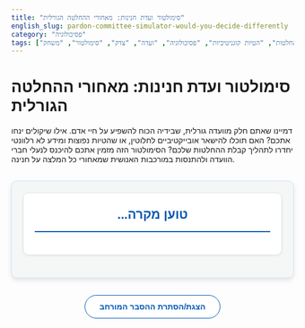 ```yaml
---
title: "סימולטור ועדת חנינות: מאחורי ההחלטה הגורלית"
english_slug: pardon-committee-simulator-would-you-decide-differently
category: "פסיכולוגיה"
tags: ["קבלת החלטות", "הטיות קוגניטיביות", "פסיכולוגיה", "ועדה", "צדק", "סימולטור", "משחק"]
---
```

# סימולטור ועדת חנינות: מאחורי ההחלטה הגורלית

דמיינו שאתם חלק מוועדה גורלית, שבידיה הכוח להשפיע על חיי אדם. אילו שיקולים ינחו אתכם? האם תוכלו להישאר אובייקטיביים לחלוטין, או שהטיות נפוצות ומידע לא רלוונטי יחדרו לתהליך קבלת ההחלטות שלכם? הסימולטור הזה מזמין אתכם להיכנס לנעלי חברי הוועדה ולהתנסות במורכבות האנושית שמאחורי כל המלצה על חנינה.

<div id="simulator-app">
    <div id="case-presentation">
        <h2 id="case-title">טוען מקרה...</h2>
        <div id="case-details">
            <!-- Case details will be loaded here -->
        </div>
         <div id="bias-hint" class="hint" style="display: none;">
            <i class="info-icon"></i> <span id="bias-hint-text"></span>
        </div>
    </div>
    <div id="decision-buttons" class="actions" style="display: none;">
        <button id="approve-btn" class="decision-btn approve">להמליץ על חנינה</button>
        <button id="reject-btn" class="decision-btn reject">לדחות את הבקשה</button>
    </div>
    <div id="feedback-area" class="feedback" style="display: none;">
        <h3>המשוב על ההחלטה שלך:</h3>
        <p id="feedback-text"></p>
        <button id="next-case-btn" class="action-btn next-case" style="display: none;">למקרה הבא</button>
    </div>
    <div id="end-screen" class="end-game" style="display: none;">
        <h2>סיכום הסימולטור</h2>
        <p>סיימת לבחון את כל המקרים. מקרי החנינה אמיתיים ומורכבים, ומראים כיצד שיקולים שונים, כולל הטיות קוגניטיביות, יכולים להשפיע על החלטות משנות חיים. כעת, מומלץ לעיין בהסבר המורחב כדי להעמיק את הבנתכם בנוגע לדינמיקות בוועדות ולקבלת החלטות תחת השפעה.</p>
         <button id="restart-btn" class="action-btn restart">התחל סימולטור מחדש</button>
    </div>
</div>

<style>
    :root {
        --primary-color: #0056b3; /* Darker Blue */
        --secondary-color: #e0e0e0; /* Light Gray */
        --approve-color: #28a745; /* Green */
        --reject-color: #dc3545; /* Red */
        --warning-color: #ffc107; /* Yellow/Orange for hints */
        --bg-color: #f4f7f6; /* Very Light Gray/Blue background */
        --card-bg-color: #ffffff; /* White for cards */
        --text-color: #333; /* Dark Gray text */
        --border-color: #cce5ff; /* Light Blue border */
        --border-radius: 10px;
        --box-shadow: 0 4px 8px rgba(0, 0, 0, 0.1);
        --transition-speed: 0.4s ease-in-out;
    }

    #simulator-app {
        font-family: 'Arial', sans-serif;
        direction: rtl;
        text-align: right;
        max-width: 700px;
        margin: 30px auto;
        padding: 20px;
        border: 1px solid var(--border-color);
        border-radius: var(--border-radius);
        background-color: var(--bg-color);
        line-height: 1.7;
        color: var(--text-color);
        box-shadow: var(--box-shadow);
        overflow: hidden; /* To contain animations */
    }

    #case-presentation, .feedback, .end-game {
        margin-bottom: 20px;
        padding: 20px;
        border: 1px solid var(--secondary-color);
        border-radius: var(--border-radius);
        background-color: var(--card-bg-color);
        box-shadow: 0 2px 4px rgba(0, 0, 0, 0.05);
        opacity: 1;
        transform: translateY(0);
        transition: opacity var(--transition-speed), transform var(--transition-speed);
    }

     .fade-out {
         opacity: 0;
         transform: translateY(20px);
     }

     .fade-in {
         opacity: 1;
         transform: translateY(0);
     }


    #case-title {
        text-align: center;
        color: var(--primary-color);
        margin-top: 0;
        margin-bottom: 20px;
        font-size: 1.6em;
        border-bottom: 2px solid var(--primary-color);
        padding-bottom: 10px;
    }

    #case-details p {
        margin-bottom: 12px;
        padding-bottom: 12px;
        border-bottom: 1px dashed var(--secondary-color);
        font-size: 1.05em;
    }
     #case-details p:last-child {
        border-bottom: none;
        padding-bottom: 0;
        margin-bottom: 0;
    }

    #case-details strong {
        color: var(--primary-color);
    }

    #bias-hint {
        margin-top: 20px;
        padding: 10px;
        background-color: #fff3cd; /* Light yellow */
        border: 1px solid #ffeeba; /* Yellow border */
        border-radius: 5px;
        color: #856404; /* Dark yellow text */
        font-size: 0.95em;
        display: flex;
        align-items: center;
    }

    .info-icon {
        display: inline-block;
        width: 20px;
        height: 20px;
        background-color: #856404;
        color: #fff3cd;
        border-radius: 50%;
        text-align: center;
        line-height: 20px;
        font-weight: bold;
        margin-left: 8px;
        flex-shrink: 0;
    }
     .info-icon::before {
         content: 'i';
         font-style: normal;
     }


    .actions {
        text-align: center;
        margin-bottom: 20px;
        display: flex; /* Use flexbox for buttons */
        justify-content: center;
        gap: 20px; /* Space between buttons */
        opacity: 1;
        transition: opacity var(--transition-speed);
    }

     .actions.fade-out {
         opacity: 0;
         pointer-events: none; /* Disable clicks while fading */
     }

    .decision-btn, .action-btn {
        padding: 12px 25px;
        font-size: 1.1em;
        cursor: pointer;
        border: none;
        border-radius: 25px; /* Pill shape */
        transition: background-color 0.3s ease, transform 0.1s ease, box-shadow 0.3s ease;
        font-weight: bold;
        text-transform: uppercase;
        letter-spacing: 0.5px;
        box-shadow: 0 2px 5px rgba(0, 0, 0, 0.1);
    }

    .decision-btn.approve {
        background-color: var(--approve-color);
        color: white;
    }

    .decision-btn.approve:hover {
        background-color: #218838; /* Darker Green */
        transform: translateY(-2px);
        box-shadow: 0 4px 8px rgba(0, 0, 0, 0.2);
    }
     .decision-btn.approve:active {
         transform: translateY(0);
         box-shadow: 0 2px 5px rgba(0, 0, 0, 0.1);
     }


    .decision-btn.reject {
        background-color: var(--reject-color);
        color: white;
    }

    .decision-btn.reject:hover {
        background-color: #c82333; /* Darker Red */
        transform: translateY(-2px);
        box-shadow: 0 4px 8px rgba(0, 0, 0, 0.2);
    }
     .decision-btn.reject:active {
         transform: translateY(0);
         box-shadow: 0 2px 5px rgba(0, 0, 0, 0.1);
     }

    .feedback {
        margin-top: 20px;
        padding: 20px;
        border-radius: var(--border-radius);
        background-color: var(--card-bg-color);
        /* Feedback background will be set by JS based on decision */
        box-shadow: 0 2px 4px rgba(0, 0, 0, 0.05);
    }
     .feedback h3 {
         margin-top: 0;
         color: var(--primary-color);
         border-bottom: 1px solid var(--secondary-color);
         padding-bottom: 10px;
         margin-bottom: 15px;
     }
     .feedback p {
         margin-bottom: 15px;
         font-size: 1.05em;
     }

    .action-btn {
        display: block;
        width: fit-content;
        margin: 20px auto 0;
        background-color: var(--primary-color);
        color: white;
    }

     .action-btn.restart {
         background-color: var(--warning-color);
         color: var(--text-color);
         font-weight: bold;
     }


    .action-btn:hover {
        background-color: #004085; /* Even Darker Blue */
        transform: translateY(-2px);
        box-shadow: 0 4px 8px rgba(0, 0, 0, 0.2);
    }
     .action-btn:active {
         transform: translateY(0);
         box-shadow: 0 2px 5px rgba(0, 0, 0, 0.1);
     }

    .action-btn.restart:hover {
        background-color: #ffaa00; /* Darker Orange */
    }


    .end-game {
         text-align: center;
         padding: 30px;
         background-color: var(--card-bg-color);
    }

    .end-game h2 {
        color: var(--primary-color);
        font-size: 2em;
        margin-bottom: 15px;
    }
     .end-game p {
         font-size: 1.1em;
         margin-bottom: 25px;
         color: #555;
     }


    #toggle-explanation {
        display: block;
        width: fit-content;
        margin: 30px auto;
        padding: 12px 25px;
        font-size: 1em;
        cursor: pointer;
        border: 1px solid var(--primary-color);
        border-radius: 25px;
        background-color: var(--card-bg-color);
        color: var(--primary-color);
        transition: background-color 0.3s ease, color 0.3s ease, transform 0.1s ease, box-shadow 0.3s ease;
        font-weight: bold;
    }
     #toggle-explanation:hover {
         background-color: var(--primary-color);
         color: white;
         transform: translateY(-2px);
         box-shadow: 0 4px 8px rgba(0, 0, 0, 0.15);
     }
     #toggle-explanation:active {
         transform: translateY(0);
         box-shadow: 0 1px 3px rgba(0, 0, 0, 0.1);
     }


    #explanation {
        margin-top: 30px;
        padding: 25px;
        border: 1px solid var(--border-color);
        border-radius: var(--border-radius);
        background-color: var(--bg-color);
        direction: rtl;
        text-align: right;
        box-shadow: var(--box-shadow);
    }

    #explanation h2, #explanation h3 {
        color: var(--primary-color);
        border-bottom: 2px solid var(--secondary-color);
        padding-bottom: 8px;
        margin-bottom: 20px;
    }

    #explanation h2 {
        font-size: 1.8em;
    }
     #explanation h3 {
         font-size: 1.4em;
     }

    #explanation p {
        margin-bottom: 18px;
        font-size: 1.05em;
        color: #555;
    }

    #explanation ul {
        list-style-type: disc;
        margin-right: 25px;
        margin-bottom: 18px;
        color: #555;
    }

    #explanation li {
        margin-bottom: 10px;
        line-height: 1.6;
    }

     /* Add some keyframe animations */
     @keyframes fadeIn {
         from { opacity: 0; transform: translateY(20px); }
         to { opacity: 1; transform: translateY(0); }
     }

     @keyframes fadeOut {
         from { opacity: 1; transform: translateY(0); }
         to { opacity: 0; transform: translateY(-20px); }
     }

     .animated.fade-in { animation: fadeIn var(--transition-speed) forwards; }
     .animated.fade-out { animation: fadeOut var(--transition-speed) forwards; }

</style>

<button id="toggle-explanation">הצגת/הסתרת ההסבר המורחב</button>

<div id="explanation" style="display: none;">
    <h2>ועדת חנינות וקבלת החלטות: מבט מעמיק</h2>

    <h3>תפקידה של ועדת חנינות נשיאותית</h3>
    <p>ועדת החנינות משמשת כגוף מייעץ לנשיא המדינה, בוחנת בקשות חנינה מאסירים ומורשעים, וממליצה אם להיענות לבקשה (למשל, קיצור עונש או מחיקת רישום פלילי) או לדחותה. עבודת הוועדה דורשת איזון עדין בין עקרונות צדק, שיקום, בטחון הציבור, והתחשבות בנסיבות אנושיות ייחודיות.</p>

    <h3>המורכבות האנושית שמאחורי ההחלטה</h3>
    <p>ההחלטה על חנינה אינה תהליך משפטי יבש בלבד. היא רוויה בהיבטים מוסריים, חברתיים ורגשיים. כיצד שוקלים את סיכויי השיקום מול חומרת העבירה המקורית? מתי החברה סלחה? וכיצד מתייחסים להשפעת המאסר על משפחת האסיר מול סבל קורבנות העבירה? חברי הוועדה ניצבים בפני דילמות אמיתיות, לעיתים ללא תשובות חד-משמעיות.</p>

    <h3>דינמיקות קבוצתיות בוועדה: לא רק דעות אישיות</h3>
    <p>קבלת החלטות בוועדה מושפעת לא רק משיקול דעתם האישי של החברים, אלא גם מדינמיקות חברתיות. לחצים נורמטיביים, הרצון להגיע לקונצנזוס במהירות (לפעמים על חשבון דיון מעמיק - "חשיבת יחד" או Groupthink), והשפעת חברים דומיננטיים יכולים כולם להטות את כף המאזניים.</p>

    <h3>הטיות קוגניטיביות: מלכודות החשיבה האנושית</h3>
    <p>הטיות קוגניטיביות הן דפוסי חשיבה אוטומטיים, שאינם בהכרח רציונליים, המשפיעים על האופן בו אנו קולטים ומעבדים מידע, ובכך מעוותים את שיקול דעתנו. הן נפוצות גם אצל מקבלי החלטות מנוסים:</p>
    <ul>
        <li>**הטיית העיגון (Anchoring Bias):** הנטייה להיתפס למידע הראשוני המוצג (ה"עוגן") ולהתבסס עליו יתר על המידה בהמשך קבלת ההחלטה, גם כשהוא אינו בהכרח הרלוונטי ביותר. לדוגמה, חומרת העבירה המקורית או אורך העונש יכולים להוות עוגן שמשפיע על הערכת סיכויי שיקום עתידיים.</li>
        <li>**הטיית האישור (Confirmation Bias):** הנטייה לחפש, לפרש ולזכור מידע שמאשר אמונות או דעות קיימות, ולהתעלם ממידע שסותר אותן. אם חבר ועדה מאמין שאסיר מסוים ראוי לחנינה (או שלא), הוא יחפש עדויות שיחזקו דעה זו ויתעלם מהשאר.</li>
        <li>**הטיית ההילה (Halo Effect):** הנטייה להרחיב תכונה חיובית אחת (או שלילית אחת) של אדם, ולהסיק ממנה לגבי תכונות נוספות שאינן קשורות אליה ישירות. סיפור אישי מרגש או מראה חיצוני מסודר יכולים ליצור 'הילה' שתגרום להערכת יתר של אמינות האסיר או סיכויי שיקומו.</li>
        <li>**אפקט המסגור (Framing Effect):** האופן בו מוצג המידע משפיע על ההחלטה, גם אם המידע המהותי זהה. הדגשת סבל משפחת האסיר לעומת הדגשת פגיעת הקורבן יכולה להוביל להחלטות שונות לחלוטין, פשוט בגלל ה"מסגרת" השונה בה הוצג המקרה.</li>
    </ul>

    <h3>השפעת מידע לא רלוונטי</h3>
    <p>ועדות חנינה נחשפות לעיתים קרובות למידע אישי, רגשי או חברתי שאינו קשור ישירות לעבירה, לעונש או לתהליך השיקום המקצועי של האסיר (כמו מצב משפחתי ייחודי, קשרים חיצוניים, או עדויות אופי שאינן מבתי הכלא). מידע זה, אף שהוא אנושי ומעורר אמפתיה, עלול להכניס אלמנטים סובייקטיביים ולהגביר את הסיכון להטיות, על חשבון בחינה עניינית ומבוססת קריטריונים אחידים.</p>

    <h3>האיזון העדין: רציונל מול רגש</h3>
    <p>ההחלטה על חנינה דורשת שילוב של חשיבה רציונלית (בחינת עובדות, חוקים, נהלים) וחמלה אנושית (התחשבות בנסיבות, פוטנציאל שיקום). האתגר המרכזי הוא למצוא את האיזון הנכון: להכיר בהיבטים האנושיים מבלי לאפשר להטיות ולמידע לא רלוונטי להאפיל על הצורך באובייקטיביות, שקיפות ושוויון בפני החוק.</p>

    <h3>זיהוי הטיות והתמודדות איתן</h3>
    <p>הצעד הראשון הוא מודעות לקיומן של הטיות אלו והכרה בכך שכולנו חשופים להן. דיון פתוח, ביקורתי ורב-קולי בוועדה, שימוש בכלי עזר מסודרים, קביעת קריטריונים ברורים ככל הניתן, והתייעצות עם גורמים מקצועיים בלתי תלויים יכולים לסייע בצמצום השפעתן של הטיות ובקבלת החלטות מבוססות ומאוזנות יותר.</p>
</div>


<script>
    const cases = [
        {
            title: "מקרה 1: גניבה לצורך רפואה דחופה",
            details: [
                "**האסיר:** דוד כהן, בן 55.",
                "**העבירה:** גניבת סכום כסף גדול ממעסיקו לצורך מימון טיפול רפואי דחוף ויקר לבתו הקטנה שהייתה בסכנת חיים. אין לו עבר פלילי קודם.",
                "**העונש שנגזר:** 3 שנות מאסר בפועל.",
                "**התנהגות בכלא:** התנהגות מופתית, השתתף בתוכניות שיקום רבות, עובד במפעל הכלא ונחשב לאסיר למופת. מקבל דו"חות חיוביים מהסגל.",
                "**נסיבות אישיות נוספות:** בתו החלימה אך נותרה נכה חלקית ותלויה בטיפול יקר מתמשך. אשתו התקשתה לפרנס את המשפחה בלעדיו והמשפחה נקלעה לחובות כבדים. מעסיקו לשעבר הביע צער על המצב אך התעקש על העונש כאות אזהרה.",
                "**התרשמות משימוע קודם:** אסיר שקט, שומר על מראה מסודר ונקי. במהלך שימוע קודם בפני גורם אחר, סיפורו האישי והמצוקה ששידר גרמו לרגש רב אצל השומעים ונרשמה הערה על כך בפרוטוקול."
            ],
            biasHint: "שימו לב כיצד המצוקה האישית והסיפור הרגשי העוצמתי 'ממסגרים' את המעשה, והאם ההתרשמות החיובית מהאסיר יוצרת 'הילה' המשפיעה על שיקול הדעת, על חשבון חומרת העבירה והצורך בצדק ציבורי (הטיית ההילה, אפקט המסגור).",
            feedback: {
                approve: "**החלטה להמליץ על חנינה:** החלטה זו הושפעה, ככל הנראה, מהכוח הרגשי העצום של סיפורו האישי של האסיר ונסיבות ביצוע העבירה. חברי ועדה רבים התקשו להתעלם מהמצוקה הנוראה בה היה נתון ומהעובדה שהמעשה הציל חיים (למרות שהיה פלילי). זוהי דוגמה לאפקט המסגור - המקרה 'מסוגר' כמעשה נואש ממצוקה ולא כעבירה פלילית רגילה. התנהגותו הטובה בכלא מוסיפה ל'הילת' האסיר הטוב. ההתמקדות היא בצד האנושי ופוטנציאל השיקום, לעיתים על חשבון הצורך להרתיע מעבירות חמורות כאלו.",
                reject: "**החלטה לדחות את הבקשה:** דחיית הבקשה מתמקדת לרוב בחומרת העבירה המקורית, בגובה הסכום שנגנב ובהשלכותיה על הקורבן (המעסיק). גישה זו נוטה להפריד בין נסיבות אישיות קשות ובין חומרת המעשה הפלילי עצמו, ומתמקדת בצורך לשמור על שלטון החוק ולהרתיע. זוהי גישה המבוססת על היגיון 'קר' יותר, אך היא עלולה להתעלם מהקשר הייחודי שאיפשר את ביצוע העבירה. היא שמה דגש על עקרונות משפטיים וציבוריים מעל גורמים רגשיים ואישיים."
            }
        },
        {
            title: "מקרה 2: הונאה פיננסית רחבת היקף",
            details: [
                "**האסיר:** אלי שקד, בן 48.",
                "**העבירה:** הונאה פיננסית מתוחכמת ורחבת היקף שגרמה הפסדים של מיליוני שקלים לחברה ציבורית ולמשקיעים קטנים רבים, חלקם איבדו את כל חסכונותיהם.",
                "**העונש שנגזר:** 7 שנות מאסר בפועל.",
                "**התנהגות בכלא:** התנהגות שגרתית, לא יצר בעיות מיוחדות אך גם לא גילה עניין מיוחד בתוכניות שיקום מעבר למינימום הפורמלי. מתלונן תדיר על התנאים בכלא ועל יחס הסגל.",
                "**נסיבות אישיות נוספות:** בא ממשפחה מבוססת ובעלת קשרים חברתיים ופוליטיים. סנגורו, עורך דין ידוע, טוען שנעשה לו עוול ושהוא 'שעיר לעזאזל' למחדלי רשויות הפיקוח. האסיר עצמו ממעיט בחומרת מעשיו ואינו מביע חרטה אמיתית. נשוי ואב לשניים. אשתו פעילה ציבורית בולטת ומפעילה לחץ לקבלת החנינה.",
                "**השוואה לתיק אחר:** הוצג לוועדה נתון השוואתי (שאינו קשור ישירות לתיק) של אסיר אחר שהורשע בעבירת הונאה דומה, אך בסכום נמוך בהרבה, וקיבל עונש קל משמעותית."
            ],
            biasHint: "שקלו כיצד גובה הסכום שנגנב (וההפסדים העצומים) יכולים 'לעגן' את תפיסת חומרת העבירה. האם מעמדו החברתי, קשריו, או הלחץ החיצוני שהופעל משפיעים על ההחלטה? האם ההשוואה לתיק אחר, פחות חמור, מהווה 'עוגן' נוסף? (הטיית העיגון, השפעת מידע לא רלוונטי/לחצים חיצוניים).",
            feedback: {
                approve: "**החלטה להמליץ על חנינה:** אישור חנינה במקרה זה עלול לנבוע מהשפעת גורמים חיצוניים ומידע שאינו רלוונטי עניינית, כמו מעמד חברתי, קשרים חזקים, או לחץ המופעל מבחוץ. ייתכן גם שההשוואה למקרה אחר, עם עונש קל יותר, משמשת כ'עוגן' שממנו נגזר הצורך לסטות מהעונש המקורי (שהפך ל'עוגן' הנגדי). החלטה כזו עלולה להתפרש כהעדפה פסולה לבעלי אמצעים וקשרים, תוך התעלמות מחומרת העבירה, היעדר חרטה, והנזק הרב שנגרם לקורבנות רבים.",
                reject: "**החלטה לדחות את הבקשה:** דחיית החנינה במקרה זה מתבססת לרוב באופן מובהק על חומרת ההונאה הפיננסית, היקף הנזק שנגרם למשקיעים, והמסר הציבורי בדבר חומרת עבירות 'צווארון לבן'. גובה הסכום שנגנב משמש כ'עוגן' מרכזי בהערכת המקרה. גישה זו מתייחסת מעט יחסית לנסיבות אישיות שאינן מעידות על שיקום, ומסרבת להיכנע ללחצים חיצוניים או להשוואות לא רלוונטיות. ההתמקדות היא בענישה, הרתעה והגנה על הציבור."
            }
        },
         {
            title: "מקרה 3: אלימות בנסיבות מצוקה קשה",
            details: [
                "**האסירה:** רותי לוי, בת 38.",
                "**העבירה:** תקיפה אלימה וקשה שגרמה לפציעה חמורה לבן זוגה, במהלך ויכוח שהתדרדר לאלימות מצידו. הוגדרה בבית המשפט כהגנה עצמית שחרגה מהסביר בנסיבות המקרה.",
                "**העונש שנגזר:** 5 שנות מאסר בפועל.",
                "**התנהגות בכלא:** התנהגות טובה ושקטה מאוד, מופנמת. סבלה מדיכאון קליני קשה שהוביל להתערבות פסיכיאטרית בכלא. למדה מקצוע טיפולי במסגרת תוכניות השיקום בכלא ומגלה אחריות.",
                "**נסיבות אישיות נוספות:** היסטוריה מתועדת ארוכה של התעללות פיזית, מינית ונפשית קשה מצד בן הזוג, שכללה איומים ופגיעות חוזרות ונשנות. בזמן התקיפה הייתה במצב מצוקה נפשית קיצוני. ללא תמיכה משפחתית חיצונית משמעותית. יש לה שני ילדים קטינים המטופלים אצל קרובי משפחה מרוחקים בתנאים קשים.",
                "**ראיות נוספות שהוצגו:** הסנגור הציג לוועדה תמונות רפואיות קשות שתיעדו פגיעות פיזיות קודמות שסבלה מהן האסירה מידי בן הזוג. עובדת סוציאלית מטעם שירות בתי הסוהר המליצה בחום על שחרורה לחלופת מעצר טיפולית, והעידה על תהליך שיקום משמעותי שעברה."
            ],
            biasHint: "האם הנסיבות הקשות (התעללות, מצוקה נפשית, היסטוריה של פגיעות) יוצרות 'הילה' של קורבן וממסגרות את המעשה ככורח מצער? כיצד ראיות ויזואליות קשות משפיעות על הרגש ועל שיקול הדעת? האם הן גורמות להתעלמות מחומרת הפציעה שנגרמה לקורבן? (הטיית ההילה, אפקט המסגור, השפעת מידע רגשי/ויזואלי, התעלמות מהקורבן).",
            feedback: {
                approve: "**החלטה להמליץ על חנינה:** המלצה זו מושפעת עמוקות מאפקט המסגור ומ'הטיית ההילה'. הנסיבות הקיצוניות בהן בוצעה העבירה (שנים של התעללות) והצגת העדויות המצולמות 'ממסגרות' את האסירה כקורבן ואת המעשה כמעשה נואש הנובע ממצוקה קיצונית. האמפתיה העצומה שהמקרה מעורר יוצרת 'הילה' חיובית סביב האסירה, ומטה את ההחלטה לכיוון החנינה, לעיתים תוך הפחתה ממשקל חומרת הפציעה שנגרמה לבן הזוג (הקורבן). ההתמקדות היא בגורלה של האסירה ובפוטנציאל השיקום שלה נוכח מצבה הנפשי וההיסטוריה שלה.",
                reject: "**החלטה לדחות את הבקשה:** דחיית החנינה במקרה זה שמה את הדגש המרכזי על תוצאת המעשה האלים - הפציעה הקשה שנגרמה לקורבן - ועל הצורך הציבורי להרתיע מפני אלימות, גם אם היא מבוצעת בנסיבות קשות. גישה זו נוטה 'להתעלם' מהנסיבות האישיות המקלות או להפחית ממשקלן, ומתמקדת בהיבט הפלילי והמשפטי היבש של התקיפה והתוצאה. היא עלולה להיות מושפעת מ'הטיית העיגון' על בסיס חומרת הפציעה, ולעיתים מתקשה לשקלל כראוי את ההקשר המורכב של אלימות בתוך המשפחה."
            }
        }
    ];

    let currentCaseIndex = 0;

    const simulatorApp = document.getElementById('simulator-app');
    const casePresentationDiv = document.getElementById('case-presentation');
    const caseTitle = document.getElementById('case-title');
    const caseDetails = document.getElementById('case-details');
    const biasHintDiv = document.getElementById('bias-hint');
    const biasHintTextSpan = document.getElementById('bias-hint-text');
    const decisionButtonsDiv = document.getElementById('decision-buttons');
    const approveBtn = document.getElementById('approve-btn');
    const rejectBtn = document.getElementById('reject-btn');
    const feedbackAreaDiv = document.getElementById('feedback-area');
    const feedbackText = document.getElementById('feedback-text');
    const nextCaseBtn = document.getElementById('next-case-btn');
    const endScreenDiv = document.getElementById('end-screen');
    const restartBtn = document.getElementById('restart-btn');
    const toggleExplanationBtn = document.getElementById('toggle-explanation');
    const explanationDiv = document.getElementById('explanation');

    function animateElement(element, animationClass, duration = 500) {
        return new Promise(resolve => {
            element.classList.add('animated', animationClass);
            const animationEndHandler = () => {
                element.classList.remove('animated', animationClass);
                 // Ensure display is correctly set after fade-out
                 if (animationClass === 'fade-out') {
                     element.style.display = 'none';
                 }
                element.removeEventListener('animationend', animationEndHandler);
                resolve();
            };
            element.addEventListener('animationend', animationEndHandler);
             // Fallback in case animationend doesn't fire
            setTimeout(resolve, duration + 50);
        });
    }

    async function loadCase(index) {
        if (index >= cases.length) {
            endSimulator();
            return;
        }

        // If not the first case, fade out current content
        if (currentCaseIndex > 0) {
           await animateElement(casePresentationDiv, 'fade-out', 300);
           biasHintDiv.style.display = 'none'; // Ensure hint is hidden during transition
           decisionButtonsDiv.classList.remove('fade-in'); // Remove incoming animation class if exists
           decisionButtonsDiv.style.display = 'none'; // Hide buttons
        }


        const currentCase = cases[index];
        caseTitle.textContent = currentCase.title;
        caseDetails.innerHTML = '';
        currentCase.details.forEach(detail => {
            const p = document.createElement('p');
            p.innerHTML = detail; // Use innerHTML to support bold tags
            caseDetails.appendChild(p);
        });
        biasHintTextSpan.textContent = currentCase.biasHint;


        // Reset and prepare for fade-in
        feedbackAreaDiv.style.display = 'none';
        nextCaseBtn.style.display = 'none';
        endScreenDiv.style.display = 'none';

        casePresentationDiv.classList.remove('fade-out'); // Remove outgoing animation class if exists
        casePresentationDiv.style.display = 'block'; // Make sure it's block before fading in
        await animateElement(casePresentationDiv, 'fade-in', 500); // Fade in the new case details

        biasHintDiv.style.display = 'flex'; // Show hint
        decisionButtonsDiv.style.display = 'flex'; // Show buttons
        animateElement(decisionButtonsDiv, 'fade-in', 300); // Fade in buttons


        currentCaseIndex = index; // Update index *after* loading
    }

    async function showFeedback(decision) {
         // Disable buttons during transition
         approveBtn.disabled = true;
         rejectBtn.disabled = true;
         decisionButtonsDiv.classList.add('fade-out'); // Start fading out buttons

         // Fade out case details
         await animateElement(casePresentationDiv, 'fade-out', 300);
         biasHintDiv.style.display = 'none'; // Hide hint

         const currentCase = cases[currentCaseIndex];
        feedbackText.innerHTML = `**ההחלטה שלך:** ${decision === 'approve' ? 'להמליץ על חנינה' : 'לדחות את הבקשה'}.`; // Basic decision
        feedbackText.innerHTML += `<br><br>${currentCase.feedback[decision]}`; // Detailed feedback

         // Add visual cue to feedback area based on decision (optional, but adds flair)
         feedbackAreaDiv.style.borderColor = decision === 'approve' ? var_approve_color : var_reject_color; // This won't work directly with CSS vars in JS style property. Need to get computed style or define colors in JS. Let's use classes instead.
         feedbackAreaDiv.classList.remove('approve-feedback', 'reject-feedback'); // Clean previous classes
         feedbackAreaDiv.classList.add(decision + '-feedback'); // Add new class for styling


         // Fade in feedback
         feedbackAreaDiv.classList.remove('fade-out'); // Ensure no outgoing class
         feedbackAreaDiv.style.display = 'block'; // Make sure it's block before fading in
         await animateElement(feedbackAreaDiv, 'fade-in', 500);

        // Show next/end button
         nextCaseBtn.style.display = 'block';
         if (currentCaseIndex + 1 >= cases.length) {
             nextCaseBtn.textContent = 'סיים סימולטור';
         } else {
             nextCaseBtn.textContent = 'למקרה הבא';
         }


         // Re-enable buttons after transition (though they are hidden now)
         approveBtn.disabled = false;
         rejectBtn.disabled = false;
    }

    async function endSimulator() {
        // Fade out existing content if any
        if (feedbackAreaDiv.style.display !== 'none') {
             await animateElement(feedbackAreaDiv, 'fade-out', 300);
        } else if (casePresentationDiv.style.display !== 'none') {
             await animateElement(casePresentationDiv, 'fade-out', 300);
        }
         decisionButtonsDiv.style.display = 'none'; // Ensure buttons are hidden
         biasHintDiv.style.display = 'none'; // Ensure hint is hidden


        // Fade in end screen
        endScreenDiv.classList.remove('fade-out');
        endScreenDiv.style.display = 'block';
        animateElement(endScreenDiv, 'fade-in', 500);
    }

    async function restartSimulator() {
        // Fade out end screen
         await animateElement(endScreenDiv, 'fade-out', 300);

        // Reset index and load first case
        currentCaseIndex = 0;
        loadCase(currentCaseIndex);
    }

    // Event Listeners
    approveBtn.addEventListener('click', () => showFeedback('approve'));
    rejectBtn.addEventListener('click', () => showFeedback('reject'));
    nextCaseBtn.addEventListener('click', () => loadCase(currentCaseIndex)); // currentCaseIndex was incremented in showFeedback
    restartBtn.addEventListener('click', restartSimulator);

    toggleExplanationBtn.addEventListener('click', () => {
        const isHidden = explanationDiv.style.display === 'none' || explanationDiv.style.display === '';
        if (isHidden) {
             explanationDiv.style.display = 'block';
             toggleExplanationBtn.textContent = 'הסתרת ההסבר המורחב';
             animateElement(explanationDiv, 'fade-in', 300);
        } else {
             animateElement(explanationDiv, 'fade-out', 300).then(() => {
                  explanationDiv.style.display = 'none';
                   toggleExplanationBtn.textContent = 'הצגת/הסתרת ההסבר המורחב';
             });
        }
    });

    // Add classes for feedback background based on decision (CSS handles colors)
     const styleSheet = document.styleSheets[document.styleSheets.length - 1];
     styleSheet.insertRule('.feedback.approve-feedback { border-color: var(--approve-color); background-color: #e9f7ef; }', styleSheet.cssRules.length);
     styleSheet.insertRule('.feedback.reject-feedback { border-color: var(--reject-color); background-color: #fdedee; }', styleSheet.cssRules.length);


    // Initialize the simulator
    loadCase(currentCaseIndex);

</script>
```